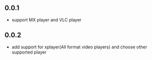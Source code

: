 ## 0.0.1

* support MX player and VLC player


## 0.0.2

* add support for xplayer(All format video players) and choose other supported player